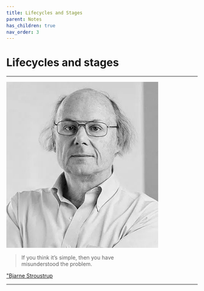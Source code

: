 ```yaml
---
title: Lifecycles and Stages
parent: Notes
has_children: true
nav_order: 3
---
```


# Lifecycles and stages

<hr class="splash">

![Bjarne Stroustrup](../../images/people/bjarne_stroustrup.png)

<blockquote class="pretty"><span>
If you think it’s simple, then you have <br>misunderstood the problem.
</span></blockquote>
<p class="attribution"><a href="https://en.wikipedia.org/wiki/Bjarne_Stroustrup">"Bjarne Stroustrup</a></p>

<hr class="splash">

